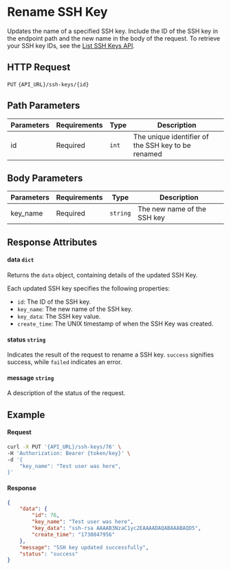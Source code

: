 # Rename SSH Key

Updates the name of a specified SSH key. Include the ID of the SSH key in the endpoint path
and the new name in the body of the request. To retrieve your SSH key IDs, see the [List SSH Keys API](List_SSH_Keys.md).

## HTTP Request

`PUT` `{API_URL}/ssh-keys/{id}`

## Path Parameters

| Parameters | Requirements | Type  | Description                                        |
|------------|--------------|-------|----------------------------------------------------|
| id         | Required     | `int` | The unique identifier of the SSH key to be renamed |

## Body Parameters

| Parameters | Requirements | Type     | Description                 |
|------------|--------------|----------|-----------------------------|
| key_name   | Required     | `string` | The new name of the SSH key |

## Response Attributes

#### data `dict`

Returns the `data` object, containing details of the updated SSH Key.

Each updated SSH key specifies the following properties:
- `id`: The ID of the SSH key.
- `key_name`: The new name of the SSH key.
- `key_data`: The SSH key value.
- `create_time`: The UNIX timestamp of when the SSH Key was created.

#### status `string`

Indicates the result of the request to rename a SSH key. `success` signifies success, while `failed` indicates an error.

#### message `string`

A description of the status of the request.

## Example

#### Request

```bash
curl -X PUT '{API_URL}/ssh-keys/76' \
-H 'Authorization: Bearer {token/key}' \
-d '{
    "key_name": "Test user was here",
}'
```

#### Response

```json
{
    "data": {
        "id": 76,
        "key_name": "Test user was here",
        "key_data": "ssh-rsa AAAAB3NzaC1yc2EAAAADAQABAAABAQD5",
        "create_time": "1730847956"
    },
    "message": "SSH key updated successfully",
    "status": "success"
}
```
